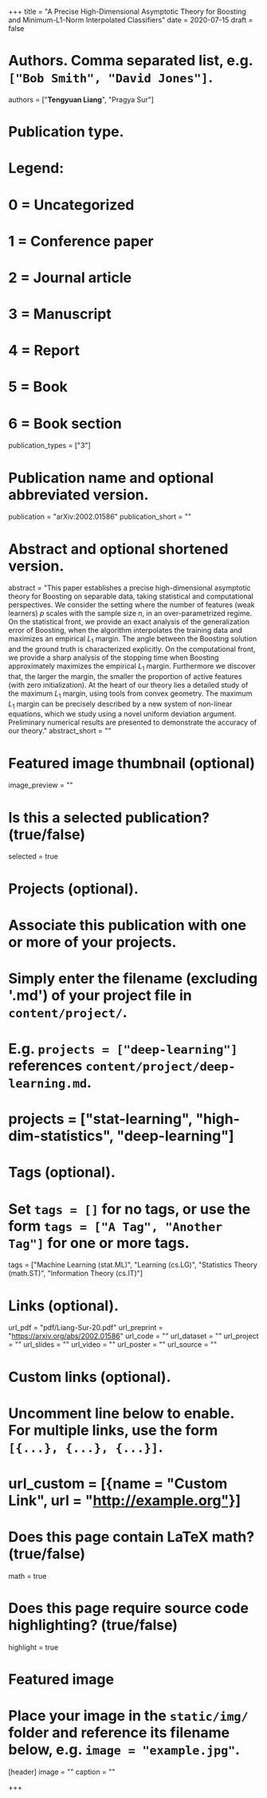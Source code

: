 +++
title = "A Precise High-Dimensional Asymptotic Theory for Boosting and Minimum-L1-Norm Interpolated Classifiers"
date = 2020-07-15
draft = false

# Authors. Comma separated list, e.g. `["Bob Smith", "David Jones"]`.
authors = ["**Tengyuan Liang**", "Pragya Sur"]

# Publication type.
# Legend:
# 0 = Uncategorized
# 1 = Conference paper
# 2 = Journal article
# 3 = Manuscript
# 4 = Report
# 5 = Book
# 6 = Book section
publication_types = ["3"]

# Publication name and optional abbreviated version.
publication = "arXiv:2002.01586"
publication_short = ""

# Abstract and optional shortened version.
abstract = "This paper establishes a precise high-dimensional asymptotic theory for Boosting on separable data, taking statistical and computational perspectives. We consider the setting where the number of features (weak learners) $p$ scales with the sample size $n$, in an over-parametrized regime. On the statistical front, we provide an exact analysis of the generalization error of Boosting, when the algorithm interpolates the training data and maximizes an empirical $L_1$ margin. The angle between the Boosting solution and the ground truth is characterized explicitly. On the computational front, we provide a sharp analysis of the stopping time when Boosting approximately maximizes the empirical $L_1$ margin. Furthermore we discover that, the larger the margin, the smaller the proportion of active features (with zero initialization). At the heart of our theory lies a detailed study of the maximum $L_1$ margin, using tools from convex geometry. The maximum $L_1$ margin can be precisely described by a new system of non-linear equations, which we study using a novel uniform deviation argument. Preliminary numerical results are presented to demonstrate the accuracy of our theory."
abstract_short = ""

# Featured image thumbnail (optional)
image_preview = ""

# Is this a selected publication? (true/false)
selected = true

# Projects (optional).
#   Associate this publication with one or more of your projects.
#   Simply enter the filename (excluding '.md') of your project file in `content/project/`.
#   E.g. `projects = ["deep-learning"]` references `content/project/deep-learning.md`.
#   projects = ["stat-learning", "high-dim-statistics", "deep-learning"]

# Tags (optional).
#   Set `tags = []` for no tags, or use the form `tags = ["A Tag", "Another Tag"]` for one or more tags.
tags = ["Machine Learning (stat.ML)", "Learning (cs.LG)", "Statistics Theory (math.ST)", "Information Theory (cs.IT)"]

# Links (optional).
url_pdf = "pdf/Liang-Sur-20.pdf"
url_preprint = "https://arxiv.org/abs/2002.01586"
url_code = ""
url_dataset = ""
url_project = ""
url_slides = ""
url_video = ""
url_poster = ""
url_source = ""

# Custom links (optional).
#   Uncomment line below to enable. For multiple links, use the form `[{...}, {...}, {...}]`.
# url_custom = [{name = "Custom Link", url = "http://example.org"}]

# Does this page contain LaTeX math? (true/false)
math = true

# Does this page require source code highlighting? (true/false)
highlight = true

# Featured image
# Place your image in the `static/img/` folder and reference its filename below, e.g. `image = "example.jpg"`.
[header]
image = ""
caption = ""

+++
